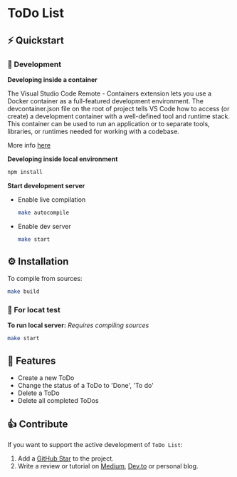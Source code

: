 # ToDo List

## ⚡️ Quickstart

### 🤖 Development

**Developing inside a container**

The Visual Studio Code Remote - Containers extension lets you use a Docker container as a full-featured development environment. The devcontainer.json file on the root of project tells VS Code how to access (or create) a development container with a well-defined tool and runtime stack. This container can be used to run an application or to separate tools, libraries, or runtimes needed for working with a codebase.

More info [here](https://code.visualstudio.com/docs/remote/containers)

**Developing inside local environment**
```bash
npm install
```

**Start development server**

- Enable live compilation
    ```bash
    make autocompile
    ```
- Enable dev server
    ```bash
    make start
    ```

## ⚙️ Installation

To compile from sources:
```bash
make build
```
### 👀 For locat test

**To run local server:** *Requires compiling sources*
```bash
make start
```

## 🎯 Features
- Create a new ToDo
- Change the status of a ToDo to 'Done', 'To do'
- Delete a ToDo
- Delete all completed ToDos

## 👍 Contribute

If you want to support the active development of `ToDo List`:

1. Add a [GitHub Star](https://github.com/Leezio/todolist) to the project.
3. Write a review or tutorial on [Medium](https://medium.com/), [Dev.to](https://dev.to/) or personal blog.
